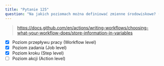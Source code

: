 ```yaml
---
title: "Pytanie 125"
question: "Na jakich poziomach można definiować zmienne środowiskowe? (Wybierz trzy)"
---
```


> https://docs.github.com/en/actions/writing-workflows/choosing-what-your-workflow-does/store-information-in-variables
- [x] Poziom przepływu pracy (Workflow level)
- [x] Poziom zadania (Job level)
- [x] Poziom kroku (Step level)
- [ ] Poziom akcji (Action level)
